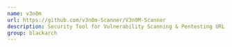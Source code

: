 ```yaml
---
name: v3n0m
url: https://github.com/v3n0m-Scanner/V3n0M-Scanner
description: Security Tool for Vulnerability Scanning & Pentesting URL : https://github.com/v3n0m-Scanner/V3n0M-Scanner Groups : blackarch blackarch-scanner blackarch-webapp blackarch-recon
group: blackarch
---
```

